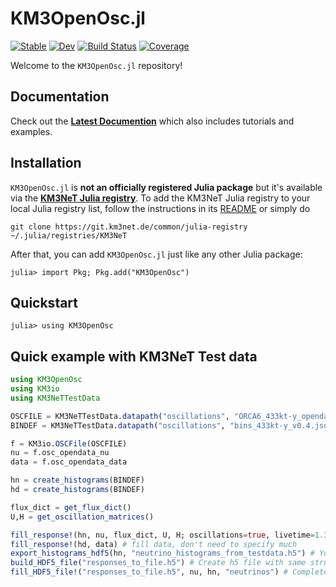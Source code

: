 # KM3OpenOsc.jl

[![Stable](https://img.shields.io/badge/docs-stable-blue.svg)](https://common.pages.km3net.de/KM3OpenOsc.jl/stable)
[![Dev](https://img.shields.io/badge/docs-dev-blue.svg)](https://common.pages.km3net.de/KM3OpenOsc.jl/dev)
[![Build Status](https://git.km3net.de/common/KM3OpenOsc.jl/badges/main/pipeline.svg)](https://git.km3net.de/common/KM3OpenOsc.jl/pipelines)
[![Coverage](https://git.km3net.de/common/KM3OpenOsc.jl/badges/main/coverage.svg)](https://git.km3net.de/common/KM3OpenOsc.jl/commits/main)

Welcome to the `KM3OpenOsc.jl` repository!


## Documentation

Check out the **[Latest Documention](https://common.pages.km3net.de/KM3OpenOsc.jl/dev)**
which also includes tutorials and examples.


## Installation

`KM3OpenOsc.jl` is **not an officially registered Julia package** but it's available via the **[KM3NeT Julia registry](https://git.km3net.de/common/julia-registry)**. To add the KM3NeT Julia registry to your local Julia registry list, follow the instructions in its
[README](https://git.km3net.de/common/julia-registry#adding-the-registry) or simply do

    git clone https://git.km3net.de/common/julia-registry ~/.julia/registries/KM3NeT
    
After that, you can add `KM3OpenOsc.jl` just like any other Julia package:

    julia> import Pkg; Pkg.add("KM3OpenOsc")
    

## Quickstart

``` julia-repl
julia> using KM3OpenOsc
```

## Quick example with KM3NeT Test data

```julia
using KM3OpenOsc
using KM3io
using KM3NeTTestData

OSCFILE = KM3NeTTestData.datapath("oscillations", "ORCA6_433kt-y_opendata_v0.4_testdata.root")
BINDEF = KM3NeTTestData.datapath("oscillations", "bins_433kt-y_v0.4.json")

f = KM3io.OSCFile(OSCFILE)
nu = f.osc_opendata_nu
data = f.osc_opendata_data

hn = create_histograms(BINDEF)
hd = create_histograms(BINDEF)

flux_dict = get_flux_dict()
U,H = get_oscillation_matrices()

fill_response!(hn, nu, flux_dict, U, H; oscillations=true, livetime=1.39) # fill neutrinos ,need flux, oscillation parameters and livetime
fill_response!(hd, data) # fill data, don't need to specify much
export_histograms_hdf5(hn, "neutrino_histograms_from_testdata.h5") # You can easily export the filled histograms to hdf5
build_HDF5_file("responses_to_file.h5") # Create h5 file with same structure as responses bins 
fill_HDF5_file!("responses_to_file.h5", nu, hn, "neutrinos") # Completely export the response as a table in an hdf5 file at a given path 
```
